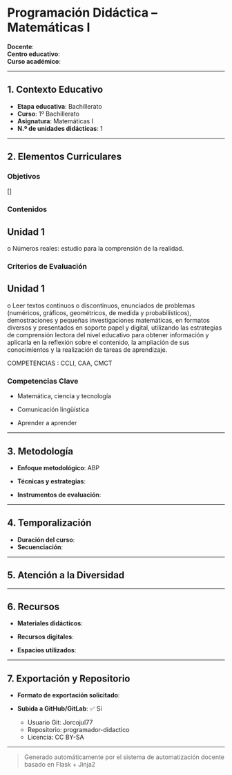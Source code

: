 # Programación Didáctica – Matemáticas I

**Docente**:   
**Centro educativo**:   
**Curso académico**:   

---

## 1. Contexto Educativo

- **Etapa educativa**: Bachillerato
- **Curso**: 1º Bachillerato
- **Asignatura**: Matemáticas I
- **N.º de unidades didácticas**: 1

---

## 2. Elementos Curriculares

### Objetivos
[]
### Contenidos

## Unidad 1
o Números reales: estudio para la comprensión de la realidad.


### Criterios de Evaluación

## Unidad 1
o Leer textos continuos o discontinuos, enunciados de problemas (numéricos, 
gráficos, geométricos, de medida y probabilísticos), demostraciones y pequeñas 
investigaciones matemáticas, en formatos diversos y presentados en soporte 
papel y digital, utilizando las estrategias de comprensión lectora del nivel 
educativo para obtener información y aplicarla en la reflexión sobre el contenido, 
la ampliación de sus conocimientos y la realización de tareas de aprendizaje.  
 
COMPETENCIAS : CCLI, CAA, CMCT


### Competencias Clave


- Matemática, ciencia y tecnología

- Comunicación lingüística

- Aprender a aprender



---

## 3. Metodología

- **Enfoque metodológico**: ABP
- **Técnicas y estrategias**:  
  
- **Instrumentos de evaluación**: 

---

## 4. Temporalización

- **Duración del curso**: 
- **Secuenciación**:  
  

---

## 5. Atención a la Diversidad



---

## 6. Recursos

- **Materiales didácticos**:  
  
- **Recursos digitales**:  
  
- **Espacios utilizados**: 

---

## 7. Exportación y Repositorio

- **Formato de exportación solicitado**: 
- **Subida a GitHub/GitLab**: ✅ Sí

  - Usuario Git: Jorcojul77
  - Repositorio: programador-didactico
  - Licencia: CC BY-SA


---

> Generado automáticamente por el sistema de automatización docente basado en Flask + Jinja2